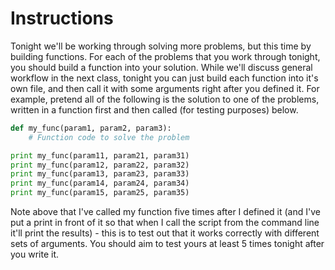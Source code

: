 # Instructions 

Tonight we'll be working through solving more problems, but this time by building functions.  For each of the problems that you work through tonight, you should build a function into your solution. While we'll discuss general workflow in the next class, tonight you can just build each function into it's own file, and then call it with some arguments right after you defined it. For example, pretend all of the following is the solution to one of the problems, written in a function first and then called (for testing purposes) below. 

```python 
def my_func(param1, param2, param3): 
    # Function code to solve the problem

print my_func(param11, param21, param31)
print my_func(param12, param22, param32)
print my_func(param13, param23, param33)
print my_func(param14, param24, param34)
print my_func(param15, param25, param35)
```

Note above that I've called my function five times after I defined it (and I've put a print in front of it so that when I call the script from the command line it'll print the results) - this is to test out that it works correctly with different sets of arguments. You should aim to test yours at least 5 times tonight after you write it. 


